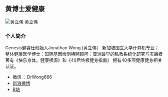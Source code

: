 ## 黄博士爱健康
<img src="https://i0.hdslb.com/bfs/album/a775707d1e96580e82e1c41935c6f1477ab5505e.jpg" title="黄立伟"/>
<Text>黄立伟</text>

### 个人简介
Genesis健睿仕创始人Jonathan Wong (黄立伟） 新加坡国立大学计算机专业；整体健康医学博士；国际基因检测特聘顾问；亚洲最早的私教系统化研究与实践者 著有《快乐身体，健康根源》和《40后终极健身指南》 拥有40多项健康健身相关认证。

* 微信 ：DrWong666  
* [新浪微博](https://weibo.com/u/2773220913)  
* [B站](https://space.bilibili.com/175456549/#/)
